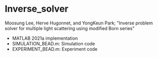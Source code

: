 # Inverse_solver
Moosung Lee, Herve Hugonnet, and YongKeun Park; "Inverse problem solver for multiple light scattering using modified Born series"

- MATLAB 2021a implementation
- SIMULATION_BEAD.m: Simulation code
- EXPERIMENT_BEAD.m: Experiment code
